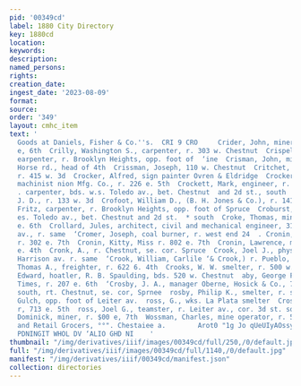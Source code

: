 ```yaml
---
pid: '00349cd'
label: 1880 City Directory
key: 1880cd
location: 
keywords: 
description: 
named_persons: 
rights: 
creation_date: 
ingest_date: '2023-08-09'
format: 
source: 
order: '349'
layout: cmhc_item
text: '                                                                     Theatrical
  Goods at Daniels, Fisher & Co.''s.  CRI 9 CRO     Crider, John, miner, bds, 826
  e, 6th  Crilly, Washington S., carpenter, r. 303 w. Chestnut  Crispell, Alonzo,
  earpenter, r. Brooklyn Heights, opp. foot of  ‘ine  Crisman, John, miner, bds, Stray
  Horse rd., head of 4th  Crissman, Joseph, 110 w. Chestnut  Critchet, Wesley, carpenter,
  r. 415 w. 3d  Crocker, Alfred, sign painter Ovren & Eldridge  Crocker, William H.,
  machinist nion Mfg. Co., r. 226 e. 5th  Crockett, Mark, engineer, r. 212 e. 12th  Crockett,
  . carpenter, bds. w.s. Toledo av., bet. Chestnut  and 2d st., south  Crockwell,
  J. D., r. 133 w. 3d  Crofoot, William D., (B. H. Jones & Co.), r. 141 w. 2d  Croft,
  Fritz, carpenter, r. Brooklyn Heights, opp. foot of Spruce  Croburst, Harry, bds.
  es. Toledo av., bet. Chestnut and 2d st.  * south  Croke, Thomas, miner, bds, 731
  e. 6th  Crollard, Jules, architect, civil and mechanical engineer, 315  Harrison
  av., r. same  ‘Cromer, Joseph, coal burner, r. west end 24  . Cronin, Dennis, lab.,
  r. 302 e. 7th  Cronin, Kitty, Miss r. 802 e. 7th  Cronin, Lawrence, miner, r. 413
  e. 4th  Cronk, A., r. Chestnut, se. cor. Spruce  Crook, Joel J., physician, 109
  Harrison av. r. same  ‘Crook, William, Carlile ‘& Crook,) r. Pueblo, Colo. oks,
  Thomas A., freighter, r. 622 6. 4th  Crooks, W. W. smelter, r. 500 w. 3d st. south  ‘Crosby,
  Edward, hoatler, R. B. Spaulding, bds. 520 w. Chestnut  aby, George F., printer,
  Times, r. 207 e. 6th  ‘Crosby, J. A., manager Oberne, Hosick & Co., 701 w.3d st.
  south, rt. Chestnut, se. cor, Sprnee  rosby, Philip K., smelter, r. ss. California
  Gulch, opp. foot of Leiter av.  ross, G., wks. La Plata smelter  Cross, James, lab.,
  r, 713 e. 5th  ross, Joel G., teamster, r. Leiter av., cor. 3d st. south  Crossin,
  Dominick, miner, r. $00 e, 7th  Wossman, Charles, mine operator, r. 516 e. 5th  holesale
  and Retail Grocers, °°". Chestaiee a.        Arot0 "1g Jo qUeUIyAOssy 180928]         "SAH
  PDNINGIT WHOL DV ‘ALIO GHD NI    '
thumbnail: "/img/derivatives/iiif/images/00349cd/full/250,/0/default.jpg"
full: "/img/derivatives/iiif/images/00349cd/full/1140,/0/default.jpg"
manifest: "/img/derivatives/iiif/00349cd/manifest.json"
collection: directories
---
```

